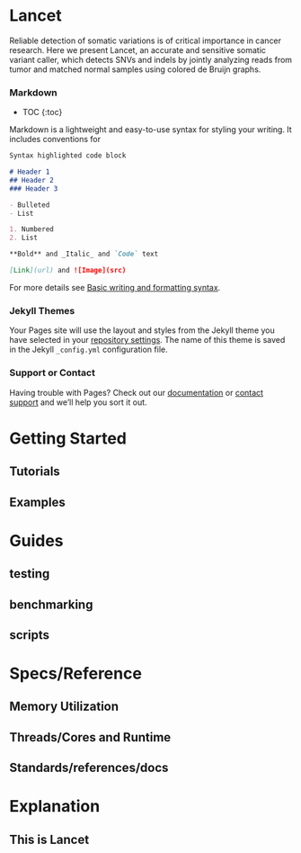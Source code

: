 # Lancet

Reliable detection of somatic variations is of critical importance in cancer research. Here we present Lancet, an accurate and sensitive somatic variant caller, which detects SNVs and indels by jointly analyzing reads from tumor and matched normal samples using colored de Bruijn graphs. 

### Markdown

* TOC
{:toc}

Markdown is a lightweight and easy-to-use syntax for styling your writing. It includes conventions for

```markdown
Syntax highlighted code block

# Header 1
## Header 2
### Header 3

- Bulleted
- List

1. Numbered
2. List

**Bold** and _Italic_ and `Code` text

[Link](url) and ![Image](src)
```

For more details see [Basic writing and formatting syntax](https://docs.github.com/en/github/writing-on-github/getting-started-with-writing-and-formatting-on-github/basic-writing-and-formatting-syntax).

### Jekyll Themes

Your Pages site will use the layout and styles from the Jekyll theme you have selected in your [repository settings](https://github.com/ZhuBry/LancetDocumentationExample/settings/pages). The name of this theme is saved in the Jekyll `_config.yml` configuration file.

### Support or Contact

Having trouble with Pages? Check out our [documentation](https://docs.github.com/categories/github-pages-basics/) or [contact support](https://support.github.com/contact) and we’ll help you sort it out.

# Getting Started
## Tutorials
## Examples
# Guides
## testing
## benchmarking
## scripts
# Specs/Reference
## Memory Utilization
## Threads/Cores and Runtime
## Standards/references/docs
# Explanation
## This is Lancet
